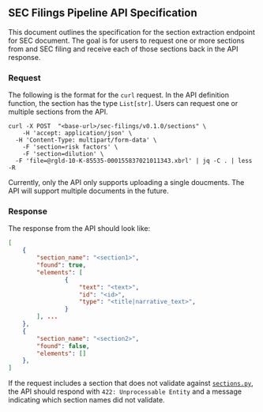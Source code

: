 ## SEC Filings Pipeline API Specification

This document outlines the specification for the section extraction endpoint for SEC
document. The goal is for users to request one or more sections from and SEC filing
and receive each of those sections back in the API response.


### Request

The following is the format for the `curl` request. In the API definition function,
the section has the type `List[str]`. Users can request one or multiple sections from the API.

```
curl -X POST  "<base-url>/sec-filings/v0.1.0/sections" \
	-H 'accept: application/json' \
  -H 'Content-Type: multipart/form-data' \
	-F 'section=risk factors' \
	-F 'section=dilution' \
  -F 'file=@rgld-10-K-85535-000155837021011343.xbrl' | jq -C . | less -R
```

Currently, only the API only supports uploading a single doucments. The API will support multiple
documents in the future.


### Response

The response from the API should look like:

```json
[
	{
		"section_name": "<section1>",
		"found": true,
		"elements": [
				{
					"text": "<text>",
					"id": "<id>",
					"type": "<title|narrative_text>",
				}
		], ...
	},
	{
		"section_name": "<section2>",
		"found": false,
		"elements": []
	},
]
```

If the request includes a section that does not validate against
[`sections.py`](https://github.com/Unstructured-IO/pipeline-sec-filings/blob/main/prepline_sec_filings/sections.py),
the API should respond with `422: Unprocessable Entity` and a message indicating which
section names did not validate.
